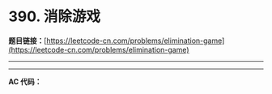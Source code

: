 # 390. 消除游戏

**题目链接：**[https://leetcode-cn.com/problems/elimination-game](https://leetcode-cn.com/problems/elimination-game)

---

<Cards card="leetcode_390_elimination-game"></Cards>

---

**AC 代码：**

```java

```